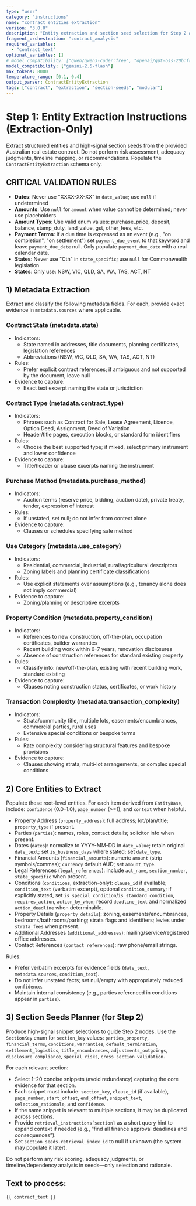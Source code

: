 ```yaml
---
type: "user"
category: "instructions"
name: "contract_entities_extraction"
version: "3.0.0"
description: "Entity extraction and section seed selection for Step 2 analysis"
fragment_orchestration: "contract_analysis"
required_variables:
  - "contract_text"
optional_variables: []
# model_compatibility: ["qwen/qwen3-coder:free", "openai/gpt-oss-20b:free", "google/gemini-2.5-flash"]
model_compatibility: ["gemini-2.5-flash"]
max_tokens: 8000
temperature_range: [0.1, 0.4]
output_parser: ContractEntityExtraction
tags: ["contract", "extraction", "section-seeds", "modular"]
---
```


# Step 1: Entity Extraction Instructions (Extraction-Only)

Extract structured entities and high-signal section seeds from the provided Australian real estate contract. Do not perform risk assessment, adequacy judgments, timeline mapping, or recommendations. Populate the `ContractEntityExtraction` schema only.

## CRITICAL VALIDATION RULES

- **Dates**: Never use "XXXX-XX-XX" in `date_value`; use `null` if undetermined
- **Amounts**: Use `null` for `amount` when value cannot be determined; never use placeholders
- **Amount Types**: Use valid enum values: purchase_price, deposit, balance, stamp_duty, land_value, gst, other_fees, etc.
- **Payment Terms**: If a due time is expressed as an event (e.g., "on completion", "on settlement") set `payment_due_event` to that keyword and leave `payment_due_date` null. Only populate `payment_due_date` with a real calendar date.
- **States**: Never use "Cth" in `state_specific`; use `null` for Commonwealth legislation
- **States**: Only use: NSW, VIC, QLD, SA, WA, TAS, ACT, NT

## 1) Metadata Extraction

Extract and classify the following metadata fields. For each, provide exact evidence in `metadata.sources` where applicable.

### Contract State (metadata.state)
- Indicators:
  - State named in addresses, title documents, planning certificates, legislation references
  - Abbreviations (NSW, VIC, QLD, SA, WA, TAS, ACT, NT)
- Rules:
  - Prefer explicit contract references; if ambiguous and not supported by the document, leave null
- Evidence to capture:
  - Exact text excerpt naming the state or jurisdiction

### Contract Type (metadata.contract_type)
- Indicators:
  - Phrases such as Contract for Sale, Lease Agreement, Licence, Option Deed, Assignment, Deed of Variation
  - Header/title pages, execution blocks, or standard form identifiers
- Rules:
  - Choose the best supported type; if mixed, select primary instrument and lower confidence
- Evidence to capture:
  - Title/header or clause excerpts naming the instrument

### Purchase Method (metadata.purchase_method)
- Indicators:
  - Auction terms (reserve price, bidding, auction date), private treaty, tender, expression of interest
- Rules:
  - If unstated, set null; do not infer from context alone
- Evidence to capture:
  - Clauses or schedules specifying sale method

### Use Category (metadata.use_category)
- Indicators:
  - Residential, commercial, industrial, rural/agricultural descriptors
  - Zoning labels and planning certificate classifications
- Rules:
  - Use explicit statements over assumptions (e.g., tenancy alone does not imply commercial)
- Evidence to capture:
  - Zoning/planning or descriptive excerpts

### Property Condition (metadata.property_condition)
- Indicators:
  - References to new construction, off-the-plan, occupation certificates, builder warranties
  - Recent building work within 6–7 years, renovation disclosures
  - Absence of construction references for standard existing property
- Rules:
  - Classify into: new/off-the-plan, existing with recent building work, standard existing
- Evidence to capture:
  - Clauses noting construction status, certificates, or work history

### Transaction Complexity (metadata.transaction_complexity)
- Indicators:
  - Strata/community title, multiple lots, easements/encumbrances, commercial parties, rural uses
  - Extensive special conditions or bespoke terms
- Rules:
  - Rate complexity considering structural features and bespoke provisions
- Evidence to capture:
  - Clauses showing strata, multi-lot arrangements, or complex special conditions

## 2) Core Entities to Extract

Populate these root-level entities. For each item derived from `EntityBase`, include: `confidence` (0.0–1.0), `page_number` (>=1), and `context` when helpful.

- Property Address (`property_address`): full address; lot/plan/title; `property_type` if present.
- Parties (`parties`): names, roles, contact details; solicitor info when present.
- Dates (`dates`): normalize to YYYY-MM-DD in `date_value`; retain original `date_text`; set `is_business_days` where stated; set `date_type`.
- Financial Amounts (`financial_amounts`): numeric `amount` (strip symbols/commas); `currency` default AUD; set `amount_type`.
- Legal References (`legal_references`): include `act_name`, `section_number`, `state_specific` when present.
- Conditions (`conditions`, extraction-only): `clause_id` if available; `condition_text` (verbatim excerpt), optional `condition_summary`; if explicitly stated, set `is_special_condition`/`is_standard_condition`, `requires_action`, `action_by_whom`; record `deadline_text` and normalized `action_deadline` when determinable.
- Property Details (`property_details`): zoning, easements/encumbrances, bedrooms/bathrooms/parking; strata flags and identifiers; levies under `strata_fees` when present.
- Additional Addresses (`additional_addresses`): mailing/service/registered office addresses.
- Contact References (`contact_references`): raw phone/email strings.

Rules:
- Prefer verbatim excerpts for evidence fields (`date_text`, `metadata.sources`, `condition_text`).
- Do not infer unstated facts; set null/empty with appropriately reduced `confidence`.
- Maintain internal consistency (e.g., parties referenced in conditions appear in `parties`).

## 3) Section Seeds Planner (for Step 2)

Produce high-signal snippet selections to guide Step 2 nodes. Use the `SectionKey` enum for `section_key` values: `parties_property`, `financial_terms`, `conditions`, `warranties`, `default_termination`, `settlement_logistics`, `title_encumbrances`, `adjustments_outgoings`, `disclosure_compliance`, `special_risks`, `cross_section_validation`.

For each relevant section:
- Select 1–20 concise snippets (avoid redundancy) capturing the core evidence for that section.
- Each snippet must include: `section_key`, `clause_id` (if available), `page_number`, `start_offset`, `end_offset`, `snippet_text`, `selection_rationale`, and `confidence`.
- If the same snippet is relevant to multiple sections, it may be duplicated across sections.
- Provide `retrieval_instructions[section]` as a short query hint to expand context if needed (e.g., “find all finance approval deadlines and consequences”).
- Set `section_seeds.retrieval_index_id` to null if unknown (the system may populate it later).

Do not perform any risk scoring, adequacy judgments, or timeline/dependency analysis in seeds—only selection and rationale.

## Text to process:
```
{{ contract_text }}
```